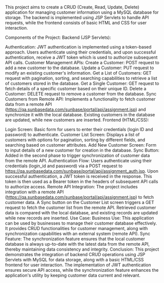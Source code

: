 This project aims to create a CRUD (Create, Read, Update, Delete) application for managing customer information using a MySQL database for storage. The backend is implemented using JSP Servlets to handle API requests, while the frontend consists of basic HTML and CSS for user interaction.

Components of the Project:
Backend (JSP Servlets):

Authentication: JWT authentication is implemented using a token-based approach. Users authenticate using their credentials, and upon successful authentication, receive a JWT token which is used to authorize subsequent API calls.
Customer Management APIs:
Create a Customer: POST request to add a new customer to the database.
Update a Customer: PUT request to modify an existing customer's information.
Get a List of Customers: GET request with pagination, sorting, and searching capabilities to retrieve a list of customers stored in the database.
Get a Single Customer: GET request to fetch details of a specific customer based on their unique ID.
Delete a Customer: DELETE request to remove a customer from the database.
Sync Customers from Remote API: Implements a functionality to fetch customer data from a remote API (https://qa.sunbasedata.com/sunbase/portal/api/assignment.jsp) and synchronize it with the local database. Existing customers in the database are updated, while new customers are inserted.
Frontend (HTML/CSS):
                   
Login Screen: Basic form for users to enter their credentials (login ID and password) to authenticate.
Customer List Screen: Displays a list of customers with options for pagination, sorting by different fields, and searching based on customer attributes.
Add New Customer Screen: Form to input details of a new customer for creation in the database.
Sync Button: Added in the second phase to trigger synchronization of customer data from the remote API.
Authentication Flow:
Users authenticate using their credentials (login_id and password) via a POST request to https://qa.sunbasedata.com/sunbase/portal/api/assignment_auth.jsp. Upon successful authentication, a JWT token is received in the response.
This token is then used as a Bearer token in the headers of subsequent API calls to authorize access.
Remote API Integration:
The project includes integration with a remote API (https://qa.sunbasedata.com/sunbase/portal/api/assignment.jsp) to fetch customer data.
A Sync button on the Customer List screen triggers a GET request to fetch the customer list from the remote API.
Retrieved customer data is compared with the local database, and existing records are updated while new records are inserted.
Use Case:
Business Use: This application can be used by businesses to manage their customer database effectively. It provides CRUD functionalities for customer management, along with synchronization capabilities with an external system (remote API).
Sync Feature: The synchronization feature ensures that the local customer database is always up-to-date with the latest data from the remote API, thereby maintaining data consistency and integrity.
Conclusion:
This project demonstrates the integration of backend CRUD operations using JSP Servlets with MySQL for data storage, along with a basic HTML/CSS frontend for user interaction. The implementation of JWT authentication ensures secure API access, while the synchronization feature enhances the application's utility by keeping customer data current and relevant.
